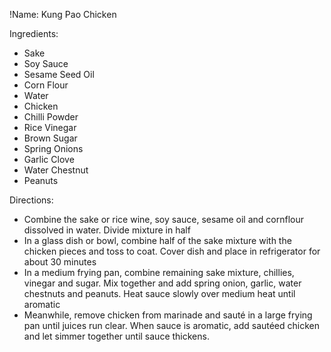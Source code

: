 !Name: Kung Pao Chicken

Ingredients:
- Sake
- Soy Sauce
- Sesame Seed Oil
- Corn Flour
- Water
- Chicken
- Chilli Powder
- Rice Vinegar
- Brown Sugar
- Spring Onions
- Garlic Clove
- Water Chestnut
- Peanuts

Directions:
- Combine the sake or rice wine, soy sauce, sesame oil and cornflour dissolved in water. Divide mixture in half
- In a glass dish or bowl, combine half of the sake mixture with the chicken pieces and toss to coat. Cover dish and place in refrigerator for about 30 minutes
- In a medium frying pan, combine remaining sake mixture, chillies, vinegar and sugar. Mix together and add spring onion, garlic, water chestnuts and peanuts. Heat sauce slowly over medium heat until aromatic
- Meanwhile, remove chicken from marinade and sauté in a large frying pan until juices run clear. When sauce is aromatic, add sautéed chicken and let simmer together until sauce thickens.
